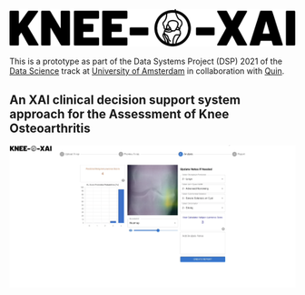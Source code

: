 ![Knee-O-XAI](/images/logo.svg)

This is a prototype as part of the Data Systems Project (DSP) 2021 of the [Data Science](https://www.uva.nl/en/programmes/masters/information-studies-data-science/data-science.html) track at [University of Amsterdam](https://www.uva.nl/en) in collaboration with [Quin](https://quin.md/en). 

## An XAI clinical decision support system approach for the Assessment of Knee Osteoarthritis

![Screenshot of the Analysis Page displaying a heatmap overlaying a knee x-ray and having a prediction of a KL-score of 4 on the x-ray's left side](/images/analysis_page.png)
